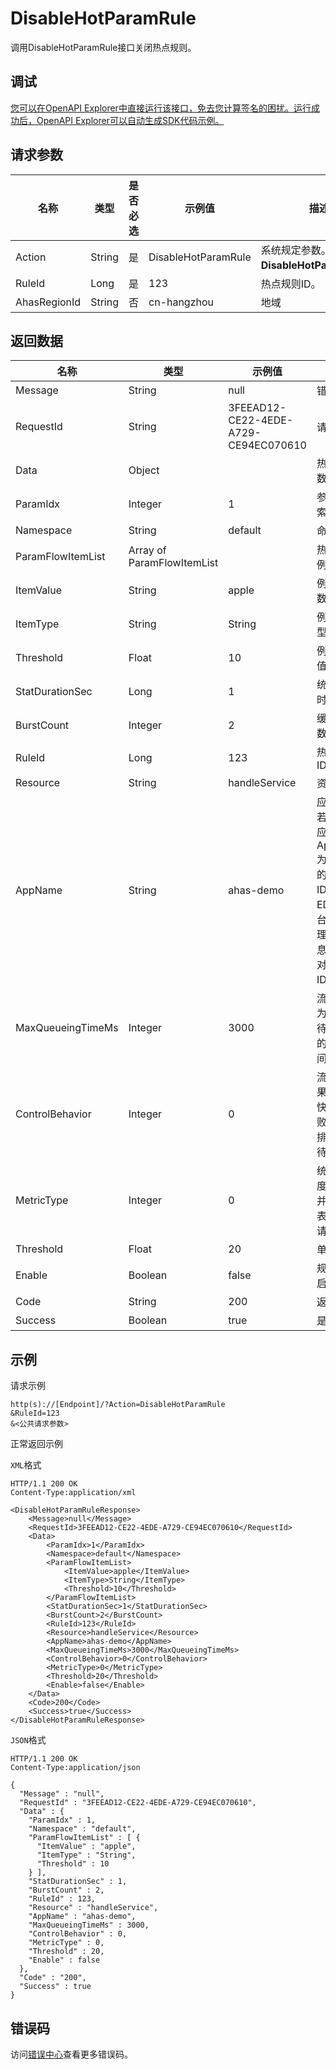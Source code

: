 # DisableHotParamRule

调用DisableHotParamRule接口关闭热点规则。

## 调试

[您可以在OpenAPI Explorer中直接运行该接口，免去您计算签名的困扰。运行成功后，OpenAPI Explorer可以自动生成SDK代码示例。](https://api.aliyun.com/#product=ahas-openapi&api=DisableHotParamRule&type=RPC&version=2019-09-01)

## 请求参数

|名称|类型|是否必选|示例值|描述|
|--|--|----|---|--|
|Action|String|是|DisableHotParamRule|系统规定参数。取值：**DisableHotParamRule**。 |
|RuleId|Long|是|123|热点规则ID。 |
|AhasRegionId|String|否|cn-hangzhou|地域 |

## 返回数据

|名称|类型|示例值|描述|
|--|--|---|--|
|Message|String|null|错误信息 |
|RequestId|String|3FEEAD12-CE22-4EDE-A729-CE94EC070610|请求ID |
|Data|Object| |热点规则数据 |
|ParamIdx|Integer|1|参数位置索引 |
|Namespace|String|default|命名空间 |
|ParamFlowItemList|Array of ParamFlowItemList| |热点参数例外项 |
|ItemValue|String|apple|例外项参数值 |
|ItemType|String|String|例外项类型 |
|Threshold|Float|10|例外项阈值 |
|StatDurationSec|Long|1|统计周期时间 |
|BurstCount|Integer|2|缓冲请求数 |
|RuleId|Long|123|热点规则ID |
|Resource|String|handleService|资源名 |
|AppName|String|ahas-demo|应用名，若为EDAS应用，则AppName为EDAS中的App ID，可在EDAS控制台“应用管理\>基本信息”中查看对应的ID。 |
|MaxQueueingTimeMs|Integer|3000|流控效果为排队等待时对应的超时时间。 |
|ControlBehavior|Integer|0|流控效果，0表示快速失败，2表示排队等待。 |
|MetricType|Integer|0|统计维度，0表示并发数，1表示通过请求数。 |
|Threshold|Float|20|单机阈值 |
|Enable|Boolean|false|规则是否启用 |
|Code|String|200|返回码 |
|Success|Boolean|true|是否成功 |

## 示例

请求示例

```
http(s)://[Endpoint]/?Action=DisableHotParamRule
&RuleId=123
&<公共请求参数>
```

正常返回示例

`XML`格式

```
HTTP/1.1 200 OK
Content-Type:application/xml

<DisableHotParamRuleResponse>
    <Message>null</Message>
    <RequestId>3FEEAD12-CE22-4EDE-A729-CE94EC070610</RequestId>
    <Data>
        <ParamIdx>1</ParamIdx>
        <Namespace>default</Namespace>
        <ParamFlowItemList>
            <ItemValue>apple</ItemValue>
            <ItemType>String</ItemType>
            <Threshold>10</Threshold>
        </ParamFlowItemList>
        <StatDurationSec>1</StatDurationSec>
        <BurstCount>2</BurstCount>
        <RuleId>123</RuleId>
        <Resource>handleService</Resource>
        <AppName>ahas-demo</AppName>
        <MaxQueueingTimeMs>3000</MaxQueueingTimeMs>
        <ControlBehavior>0</ControlBehavior>
        <MetricType>0</MetricType>
        <Threshold>20</Threshold>
        <Enable>false</Enable>
    </Data>
    <Code>200</Code>
    <Success>true</Success>
</DisableHotParamRuleResponse>
```

`JSON`格式

```
HTTP/1.1 200 OK
Content-Type:application/json

{
  "Message" : "null",
  "RequestId" : "3FEEAD12-CE22-4EDE-A729-CE94EC070610",
  "Data" : {
    "ParamIdx" : 1,
    "Namespace" : "default",
    "ParamFlowItemList" : [ {
      "ItemValue" : "apple",
      "ItemType" : "String",
      "Threshold" : 10
    } ],
    "StatDurationSec" : 1,
    "BurstCount" : 2,
    "RuleId" : 123,
    "Resource" : "handleService",
    "AppName" : "ahas-demo",
    "MaxQueueingTimeMs" : 3000,
    "ControlBehavior" : 0,
    "MetricType" : 0,
    "Threshold" : 20,
    "Enable" : false
  },
  "Code" : "200",
  "Success" : true
}
```

## 错误码

访问[错误中心](https://error-center.aliyun.com/status/product/ahas-openapi)查看更多错误码。

